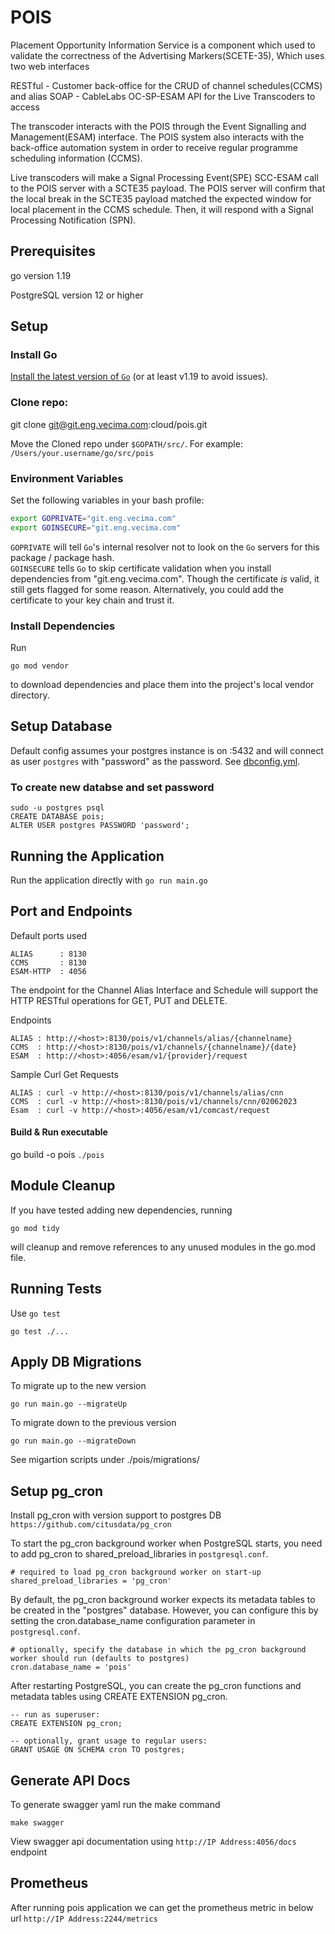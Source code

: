 # POIS

Placement Opportunity Information Service is a component which used to validate the correctness of the Advertising Markers(SCETE-35), Which uses two web interfaces  

RESTful - Customer back-office for the CRUD of channel schedules(CCMS) and alias
SOAP - CableLabs OC-SP-ESAM API for the Live Transcoders to access

The transcoder interacts with the POIS through the Event Signalling and Management(ESAM) interface. The POIS system also interacts with the back-office automation system in order to receive regular programme scheduling information (CCMS).

Live transcoders will make a Signal Processing Event(SPE) SCC-ESAM call to the POIS server with a SCTE35 payload.  The POIS server will confirm that the local break in the SCTE35 payload matched the expected window for local placement in the CCMS schedule. Then, it will respond with a Signal Processing Notification (SPN). 

## Prerequisites
go version 1.19

PostgreSQL version 12 or higher 

## Setup
### Install Go
[Install the latest version of `Go`](https://go.dev/doc/install) (or at least v1.19 to avoid issues).

### Clone repo:
git clone git@git.eng.vecima.com:cloud/pois.git

Move the Cloned repo under `$GOPATH/src/`. 
For example:  `/Users/your.username/go/src/pois`

### Environment Variables
Set the following variables in your bash profile:
```bash
export GOPRIVATE="git.eng.vecima.com"
export GOINSECURE="git.eng.vecima.com"
```
`GOPRIVATE` will tell `Go`'s internal resolver not to look on the `Go` servers for this package / package hash.  
`GOINSECURE` tells `Go` to skip certificate validation when you install dependencies from "git.eng.vecima.com". Though the certificate _is_ valid, it still gets flagged for some reason. Alternatively, you could add the certificate to your key chain and trust it.

### Install Dependencies
Run
```
go mod vendor
```
to download dependencies and place them into the project's local vendor directory.

## Setup Database
Default config assumes your postgres instance is on <host>:5432 and will connect as user `postgres` with "password" as the password. See [dbconfig.yml](./config/dbconfig.yml).

### To create new databse and set password
```
sudo -u postgres psql
CREATE DATABASE pois;
ALTER USER postgres PASSWORD 'password'; 
```

## Running the Application
Run the application directly with
``
go run main.go
``
## Port and Endpoints

Default ports used 
```
ALIAS      : 8130
CCMS       : 8130
ESAM-HTTP  : 4056
```

The endpoint for the Channel Alias Interface and Schedule will support the  HTTP RESTful operations for GET, PUT and DELETE.

Endpoints 
```
ALIAS : http://<host>:8130/pois/v1/channels/alias/{channelname}
CCMS  : http://<host>:8130/pois/v1/channels/{channelname}/{date}
ESAM  : http://<host>:4056/esam/v1/{provider}/request
```

Sample Curl Get Requests
```
ALIAS : curl -v http://<host>:8130/pois/v1/channels/alias/cnn 
CCMS  : curl -v http://<host>:8130/pois/v1/channels/cnn/02062023
Esam  : curl -v http://<host>:4056/esam/v1/comcast/request
```

#### Build & Run executable

go build -o pois
`./pois`

## Module Cleanup
If you have tested adding new dependencies, running
```
go mod tidy
```
will cleanup and remove references to any unused modules in the go.mod file.

## Running Tests
Use `go test`
```
go test ./...
```

## Apply DB Migrations
To migrate up to the new version
```
go run main.go --migrateUp
```

To migrate down to the previous version
```
go run main.go --migrateDown
```

See migartion scripts under ./pois/migrations/

## Setup pg_cron
Install pg_cron with version support to postgres DB
`
https://github.com/citusdata/pg_cron
`

To start the pg_cron background worker when PostgreSQL starts, you need to add pg_cron to shared_preload_libraries in `postgresql.conf`.

```
# required to load pg_cron background worker on start-up
shared_preload_libraries = 'pg_cron'
```
By default, the pg_cron background worker expects its metadata tables to be created in the "postgres" database. However, you can configure this by setting the cron.database_name configuration parameter in `postgresql.conf`.
```
# optionally, specify the database in which the pg_cron background worker should run (defaults to postgres)
cron.database_name = 'pois'
```

After restarting PostgreSQL, you can create the pg_cron functions and metadata tables using CREATE EXTENSION pg_cron.
```
-- run as superuser:
CREATE EXTENSION pg_cron;

-- optionally, grant usage to regular users:
GRANT USAGE ON SCHEMA cron TO postgres;
```
## Generate API Docs
To generate swagger yaml run the make command

`make swagger`

View swagger api documentation using `http://IP Address:4056/docs` endpoint

## Prometheus
After running pois application we can get the prometheus metric in below url 
`http://IP Address:2244/metrics`

